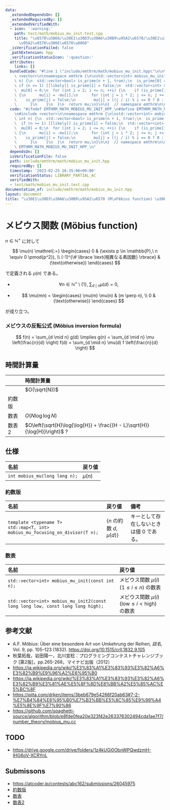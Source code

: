 ```yaml
---
data:
  _extendedDependsOn: []
  _extendedRequiredBy: []
  _extendedVerifiedWith:
  - icon: ':warning:'
    path: test/math/mobius_mu_init.test.cpp
    title: "\u6570\u5B66/\u30E1\u30D3\u30A6\u30B9\u95A2\u6570/\u30E1\u30D3\u30A6\u30B9\
      \u95A2\u6570\u306E\u6570\u8868"
  _isVerificationFailed: false
  _pathExtension: hpp
  _verificationStatusIcon: ':question:'
  attributes:
    links: []
  bundledCode: "#line 1 \"include/emthrm/math/mobius_mu_init.hpp\"\n\n\n\n#include\
    \ <vector>\n\nnamespace emthrm {\n\nstd::vector<int> mobius_mu_init(const int\
    \ n) {\n  std::vector<bool> is_prime(n + 1, true);\n  is_prime[0] = false;\n \
    \ if (n >= 1) [[likely]] is_prime[1] = false;\n  std::vector<int> mu(n + 1, 1);\n\
    \  mu[0] = 0;\n  for (int i = 2; i <= n; ++i) {\n    if (is_prime[i]) [[unlikely]]\
    \ {\n      mu[i] = -mu[i];\n      for (int j = i * 2; j <= n; j += i) {\n    \
    \    is_prime[j] = false;\n        mu[j] = ((j / i) % i == 0 ? 0 : -mu[j]);\n\
    \      }\n    }\n  }\n  return mu;\n}\n\n}  // namespace emthrm\n\n\n"
  code: "#ifndef EMTHRM_MATH_MOBIUS_MU_INIT_HPP_\n#define EMTHRM_MATH_MOBIUS_MU_INIT_HPP_\n\
    \n#include <vector>\n\nnamespace emthrm {\n\nstd::vector<int> mobius_mu_init(const\
    \ int n) {\n  std::vector<bool> is_prime(n + 1, true);\n  is_prime[0] = false;\n\
    \  if (n >= 1) [[likely]] is_prime[1] = false;\n  std::vector<int> mu(n + 1, 1);\n\
    \  mu[0] = 0;\n  for (int i = 2; i <= n; ++i) {\n    if (is_prime[i]) [[unlikely]]\
    \ {\n      mu[i] = -mu[i];\n      for (int j = i * 2; j <= n; j += i) {\n    \
    \    is_prime[j] = false;\n        mu[j] = ((j / i) % i == 0 ? 0 : -mu[j]);\n\
    \      }\n    }\n  }\n  return mu;\n}\n\n}  // namespace emthrm\n\n#endif  //\
    \ EMTHRM_MATH_MOBIUS_MU_INIT_HPP_\n"
  dependsOn: []
  isVerificationFile: false
  path: include/emthrm/math/mobius_mu_init.hpp
  requiredBy: []
  timestamp: '2023-02-25 16:35:06+09:00'
  verificationStatus: LIBRARY_PARTIAL_AC
  verifiedWith:
  - test/math/mobius_mu_init.test.cpp
documentation_of: include/emthrm/math/mobius_mu_init.hpp
layout: document
title: "\u30E1\u30D3\u30A6\u30B9\u95A2\u6570 (M\xF6bius function) \u306E\u6570\u8868"
---
```


# メビウス関数 (Möbius function)

$n \in \mathbb{N}^+$ に対して

$$
  \mu(n) \mathrel{:=}
  \begin{cases}
    0 & (\exists p \in \mathbb{P},\ n \equiv 0 \pmod{p^2}), \\
    (-1)^{\# \lbrace \text{相異なる素因数} \rbrace} & (\text{otherwise})
  \end{cases}
$$

で定義される $\mu(n)$ である。

- $$
    \forall n \in \mathbb{N}^+ \setminus \lbrace 1 \rbrace,\ \sum_{d \mid n} \mu(d) = 0,
  $$

- $$
    \mu(mn) =
    \begin{cases}
      \mu(m) \mu(n) & (m \perp n), \\
      0 & (\text{otherwise})
    \end{cases}
  $$

が成り立つ。


### メビウスの反転公式 (Möbius inversion formula)

$$
  f(n) = \sum_{d \mid n} g(d) \implies g(n) = \sum_{d \mid n} \mu \left(\frac{n}{d} \right) f(d) = \sum_{d \mid n} \mu(d) f \left(\frac{n}{d} \right)
$$


## 時間計算量

||時間計算量|
|:--|:--|
||$O(\sqrt{N})$|
|約数版||
|数表|$O(N\log{\log{N}})$|
|数表2|$O\left(\sqrt{H}\log{\log{H}} + \frac{(H - L)\sqrt{H}}{\log{H}}\right)$ ?|


## 仕様

|名前|戻り値|
|:--|:--|
|`int mobius_mu(long long n);`|$\mu(n)$|


### 約数版

|名前|戻り値|備考|
|:--|:--|:--|
|`template <typename T>`<br>`std::map<T, int> mobius_mu_focusing_on_divisor(T n);`|$\lbrace n \text{ の約数 } d, \mu(d) \rbrace$|キーとして存在しないときは値 $0$ である。|


### 数表

|名前|戻り値|
|:--|:--|
|`std::vector<int> mobius_mu_init(const int n);`|メビウス関数 $\mu(i)$ ($1 \leq i \leq n$) の数表|
|`std::vector<int> mobius_mu_init2(const long long low, const long long high);`|メビウス関数 $\mu(i)$ ($\mathrm{low} \leq i < \mathrm{high}$) の数表|


## 参考文献

- A.F. Möbius: Über eine besondere Art von Umkehrung der Reihen, *誌名*, Vol. 9, pp. 105–123 (1832). https://doi.org/10.1515/crll.1832.9.105
- 秋葉拓哉，岩田陽一，北川宜稔：プログラミングコンテストチャレンジブック \[第2版\]，pp.265-268，マイナビ出版（2012）
- https://ja.wikipedia.org/wiki/%E3%83%A1%E3%83%93%E3%82%A6%E3%82%B9%E9%96%A2%E6%95%B0
- https://ja.wikipedia.org/wiki/%E3%83%A1%E3%83%93%E3%82%A6%E3%82%B9%E3%81%AE%E5%8F%8D%E8%BB%A2%E5%85%AC%E5%BC%8F
- https://qiita.com/drken/items/3beb679e54266f20ab63#7-2-%E7%B4%84%E6%95%B0%E7%B3%BB%E5%8C%85%E9%99%A4%E5%8E%9F%E7%90%86
- https://github.com/spaghetti-source/algorithm/blob/e8fde0fea20e323f42e263376302494cda1ae7f7/number_theory/mobius_mu.cc


## TODO

- https://drive.google.com/drive/folders/1z4kUGi0ObnWPQwdzmH-IHG6oV-XCRYnL


## Submissons

- https://atcoder.jp/contests/abc162/submissions/26045975
- [約数版](https://atcoder.jp/contests/abc162/submissions/26046320)
- [数表](https://atcoder.jp/contests/abc162/submissions/26046042)
- [数表2](https://atcoder.jp/contests/abc162/submissions/26046148)
